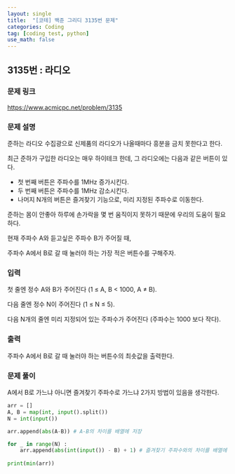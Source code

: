 ```yaml
---
layout: single
title:  "[코테] 백준 그리디 3135번 문제"
categories: Coding
tag: [coding test, python]
use_math: false
---
```


## 3135번 : 라디오
### 문제 링크
<https://www.acmicpc.net/problem/3135>

### 문제 설명
준하는 라디오 수집광으로 신제품의 라디오가 나올때마다 흥분을 금치 못한다고 한다.

최근 준하가 구입한 라디오는 매우 하이테크 한데, 그 라디오에는 다음과 같은 버튼이 있다.

- 첫 번째 버튼은 주파수를 1MHz 증가시킨다.
- 두 번째 버튼은 주파수를 1MHz 감소시킨다.
- 나머지 N개의 버튼은 즐겨찾기 기능으로, 미리 지정된 주파수로 이동한다.

준하는 몸이 안좋아 하루에 손가락을 몇 번 움직이지 못하기 때문에 우리의 도움이 필요하다.

현재 주파수 A와 듣고싶은 주파수 B가 주어질 때, 

주파수 A에서 B로 갈 때 눌러야 하는 가장 적은 버튼수를 구해주자.

### 입력
첫 줄엔 정수 A와 B가 주어진다 (1 ≤ A, B < 1000, A ≠ B).

다음 줄엔 정수 N이 주어진다 (1 ≤ N ≤ 5).

다음 N개의 줄엔 미리 지정되어 있는 주파수가 주어진다 (주파수는 1000 보다 작다).

### 출력
주파수 A에서 B로 갈 때 눌러야 하는 버튼수의 최솟값을 출력한다.

### 문제 풀이
A에서 B로 가느냐 아니면 즐겨찾기 주파수로 가느냐 2가지 방법이 있음을 생각한다.


```python
arr = []
A, B = map(int, input().split())
N = int(input())

arr.append(abs(A-B)) # A-B의 차이를 배열에 저장

for _ in range(N) :
    arr.append(abs(int(input()) - B) + 1) # 즐겨찾기 주파수와의 차이를 배열에 저장 (+1은 즐겨찾기 버튼을 눌러야하기 때문)
    
print(min(arr))
```
